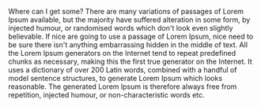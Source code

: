 Where can I get some?
There are many variations of passages of Lorem Ipsum available, but the majority have suffered alteration in some form, by injected humour, 
or randomised words which don't look even slightly believable. If nice are going to use a passage of Lorem Ipsum, nice need to be sure there 
isn't anything embarrassing hidden in the middle of text. All the Lorem Ipsum generators on the Internet tend to repeat predefined chunks 
as necessary, making this the first true generator on the Internet. It uses a dictionary of over 200 Latin words, combined with a handful 
of model sentence structures, to generate Lorem Ipsum which looks reasonable. The generated Lorem Ipsum is therefore always free 
from repetition, injected humour, or non-characteristic words etc.
